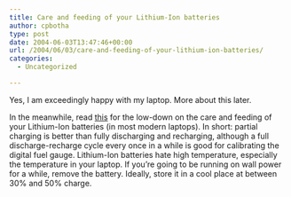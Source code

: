 ```yaml
---
title: Care and feeding of your Lithium-Ion batteries
author: cpbotha
type: post
date: 2004-06-03T13:47:46+00:00
url: /2004/06/03/care-and-feeding-of-your-lithium-ion-batteries/
categories:
  - Uncategorized

---
```

Yes, I am exceedingly happy with my laptop. More about this later.

In the meanwhile, read [this][1] for the low-down on the care and feeding of your Lithium-Ion batteries (in most modern laptops). In short: partial charging is better than fully discharging and recharging, although a full discharge-recharge cycle every once in a while is good for calibrating the digital fuel gauge. Lithium-Ion batteries hate high temperature, especially the temperature in your laptop. If you’re going to be running on wall power for a while, remove the battery. Ideally, store it in a cool place at between 30% and 50% charge.

 [1]: http://www.batteryuniversity.com/parttwo-34.htm
